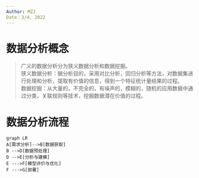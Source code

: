 ```yaml
---
Author: MZJ
Date：3/4, 2022
---
```


# 数据分析概念
>广义的数据分析分为狭义数据分析和数据挖掘。  
>狭义数据分析：据分析目的，采用对比分析，回归分析等方法，对数据集进行处理和分析，提取有价值的信息，得到一个特征统计量结果的过程。  
>数据挖掘：从大量的，不完全的，有噪声的，模糊的，随机的应用数据中通过分类，关联规则等技术，挖掘数据潜在价值的过程。

# 数据分析流程
```mermaid
graph LR
A[需求分析]-->B[数据获取]
B -->D[数据预处理]
D -->E[分析与建模]
E --->F[模型评价与优化]
F --->G[部署]
```
